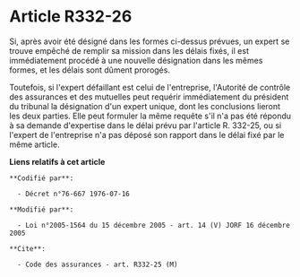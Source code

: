 # Article R332-26

Si, après avoir été désigné dans les formes ci-dessus prévues, un expert se trouve empêché de remplir sa mission dans les
délais fixés, il est immédiatement procédé à une nouvelle désignation dans les mêmes formes, et les délais sont dûment
prorogés.

Toutefois, si l'expert défaillant est celui de l'entreprise, l'Autorité de contrôle des assurances et des mutuelles peut
requérir immédiatement du président du tribunal la désignation d'un expert unique, dont les conclusions lieront les deux
parties. Elle peut formuler la même requête s'il n'a pas été répondu à sa demande d'expertise dans le délai prévu par
l'article R. 332-25, ou si l'expert de l'entreprise n'a pas déposé son rapport dans le délai fixé par le même article.

**Liens relatifs à cet article**

	**Codifié par**:

	  - Décret n°76-667 1976-07-16

	**Modifié par**:

	  - Loi n°2005-1564 du 15 décembre 2005 - art. 14 (V) JORF 16 décembre 2005

	**Cite**:

	  - Code des assurances - art. R332-25 (M)

